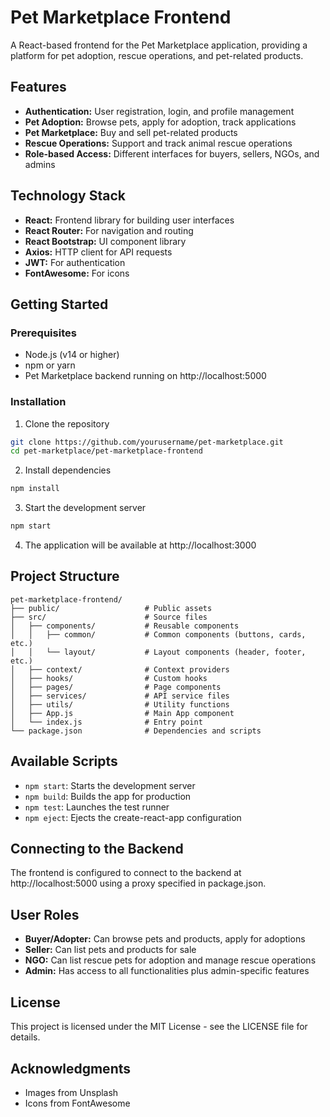 # Pet Marketplace Frontend

A React-based frontend for the Pet Marketplace application, providing a platform for pet adoption, rescue operations, and pet-related products.

## Features

- **Authentication:** User registration, login, and profile management
- **Pet Adoption:** Browse pets, apply for adoption, track applications
- **Pet Marketplace:** Buy and sell pet-related products
- **Rescue Operations:** Support and track animal rescue operations
- **Role-based Access:** Different interfaces for buyers, sellers, NGOs, and admins

## Technology Stack

- **React:** Frontend library for building user interfaces
- **React Router:** For navigation and routing
- **React Bootstrap:** UI component library
- **Axios:** HTTP client for API requests
- **JWT:** For authentication
- **FontAwesome:** For icons

## Getting Started

### Prerequisites

- Node.js (v14 or higher)
- npm or yarn
- Pet Marketplace backend running on http://localhost:5000

### Installation

1. Clone the repository
```bash
git clone https://github.com/yourusername/pet-marketplace.git
cd pet-marketplace/pet-marketplace-frontend
```

2. Install dependencies
```bash
npm install
```

3. Start the development server
```bash
npm start
```

4. The application will be available at http://localhost:3000

## Project Structure

```
pet-marketplace-frontend/
├── public/                   # Public assets
├── src/                      # Source files
│   ├── components/           # Reusable components
│   │   ├── common/           # Common components (buttons, cards, etc.)
│   │   └── layout/           # Layout components (header, footer, etc.)
│   ├── context/              # Context providers
│   ├── hooks/                # Custom hooks
│   ├── pages/                # Page components
│   ├── services/             # API service files
│   ├── utils/                # Utility functions
│   ├── App.js                # Main App component
│   └── index.js              # Entry point
└── package.json              # Dependencies and scripts
```

## Available Scripts

- `npm start`: Starts the development server
- `npm build`: Builds the app for production
- `npm test`: Launches the test runner
- `npm eject`: Ejects the create-react-app configuration

## Connecting to the Backend

The frontend is configured to connect to the backend at http://localhost:5000 using a proxy specified in package.json.

## User Roles

- **Buyer/Adopter:** Can browse pets and products, apply for adoptions
- **Seller:** Can list pets and products for sale
- **NGO:** Can list rescue pets for adoption and manage rescue operations
- **Admin:** Has access to all functionalities plus admin-specific features

## License

This project is licensed under the MIT License - see the LICENSE file for details.

## Acknowledgments

- Images from Unsplash
- Icons from FontAwesome
